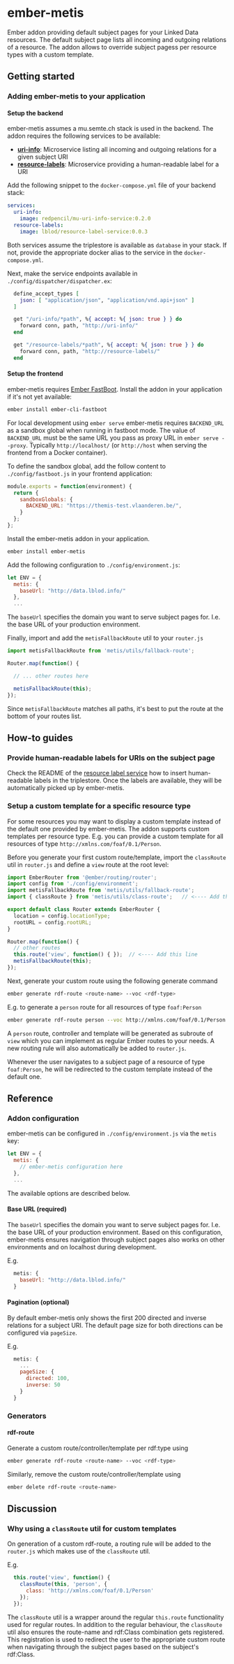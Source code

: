 # ember-metis

Ember addon providing default subject pages for your Linked Data resources. The default subject page lists all incoming and outgoing relations of a resource. The addon allows to override subject pagess per resource types with a custom template.

## Getting started
### Adding ember-metis to your application
#### Setup the backend
ember-metis assumes a mu.semte.ch stack is used in the backend. The addon requires the following services to be available:
- [**uri-info**](https://github.com/redpencilio/mu-uri-info-service/): Microservice listing all incoming and outgoing relations for a given subject URI
- [**resource-labels**](https://github.com/lblod/resource-label-service/): Microservice providing a human-readable label for a URI

Add the following snippet to the `docker-compose.yml` file of your backend stack:
```yaml
services:
  uri-info:
    image: redpencil/mu-uri-info-service:0.2.0
  resource-labels:
    image: lblod/resource-label-service:0.0.3
```

Both services assume the triplestore is available as `database` in your stack. If not, provide the appropriate docker alias to the service in the `docker-compose.yml`.

Next, make the service endpoints available in `./config/dispatcher/dispatcher.ex`:

```elixir
  define_accept_types [
    json: [ "application/json", "application/vnd.api+json" ]
  ]

  get "/uri-info/*path", %{ accept: %{ json: true } } do
    forward conn, path, "http://uri-info/"
  end

  get "/resource-labels/*path", %{ accept: %{ json: true } } do
    forward conn, path, "http://resource-labels/"
  end

```
#### Setup the frontend
ember-metis requires [Ember FastBoot](https://github.com/ember-fastboot/ember-cli-fastboot). Install the addon in your application if it's not yet available:

```bash
ember install ember-cli-fastboot
```

For local development using `ember serve` ember-metis requires `BACKEND_URL` as a sandbox global when running in fastboot mode. The value of `BACKEND_URL` must be the same URL you pass as proxy URL in `ember serve --proxy`. Typically `http://localhost/` (or `http://host` when serving the frontend from a Docker container).

To define the sandbox global, add the follow content to `./config/fastboot.js` in your frontend application:
```javascript
module.exports = function(environment) {
  return {
    sandboxGlobals: {
      BACKEND_URL: "https://themis-test.vlaanderen.be/",
    }
  };
};
```

Install the ember-metis addon in your application.
```bash
ember install ember-metis
```

Add the following configuration to `./config/environment.js`:
```javascript
let ENV = {
  metis: {
    baseUrl: "http://data.lblod.info/"
  },
  ...
```

The `baseUrl` specifies the domain you want to serve subject pages for. I.e. the base URL of your production environment.

Finally, import and add the `metisFallbackRoute` util to your `router.js`

```javascript
import metisFallbackRoute from 'metis/utils/fallback-route';

Router.map(function() {

  // ... other routes here

  metisFallbackRoute(this);
});
```

Since `metisFallbackRoute` matches all paths, it's best to put the route at the bottom of your routes list.



## How-to guides
### Provide human-readable labels for URIs on the subject page
Check the README of the [resource label service](https://github.com/lblod/resource-label-service/#db-information) how to insert human-readable labels in the triplestore. Once the labels are available, they will be automatically picked up by ember-metis.

### Setup a custom template for a specific resource type
For some resources you may want to display a custom template instead of the default one provided by ember-metis. The addon supports custom templates per resource type. E.g. you can provide a custom template for all resources of type `http://xmlns.com/foaf/0.1/Person`.

Before you generate your first custom route/template, import the `classRoute` util in `router.js` and define a `view` route at the root level:

```javascript
import EmberRouter from '@ember/routing/router';
import config from './config/environment';
import metisFallbackRoute from 'metis/utils/fallback-route';
import { classRoute } from 'metis/utils/class-route';   // <---- Add this line

export default class Router extends EmberRouter {
  location = config.locationType;
  rootURL = config.rootURL;
}

Router.map(function() {
  // other routes
  this.route('view', function() { });  // <---- Add this line
  metisFallbackRoute(this);
});
```

Next, generate your custom route using the following generate command
```bash
ember generate rdf-route <route-name> --voc <rdf-type>
```

E.g. to generate a `person` route for all resources of type `foaf:Person`
```bash
ember generate rdf-route person --voc http://xmlns.com/foaf/0.1/Person
```

A `person` route, controller and template will be generated as subroute of `view` which you can implement as regular Ember routes to your needs. A new routing rule will also automatically be added to `router.js`.

Whenever the user navigates to a subject page of a resource of type `foaf:Person`, he will be redirected to the custom template instead of the default one.

## Reference
### Addon configuration
ember-metis can be configured in `./config/environment.js` via the `metis` key:

```javascript
let ENV = {
  metis: {
    // ember-metis configuration here
  },
  ...
```

The available options are described below.

#### Base URL (required)
The `baseUrl` specifies the domain you want to serve subject pages for. I.e. the base URL of your production environment. Based on this configuration, ember-metis ensures navigation through subject pages also works on other environments and on localhost during development.

E.g.
```javascript
  metis: {
    baseUrl: "http://data.lblod.info/"
  }
```

#### Pagination (optional)
By default ember-metis only shows the first 200 directed and inverse relations for a subject URI. The default page size for both directions can be configured via `pageSize`.

E.g.

```javascript
  metis: {
    ...
    pageSize: {
      directed: 100,
      inverse: 50
    }
  }
```
### Generators
#### rdf-route
Generate a custom route/controller/template per rdf:type using

```bash
ember generate rdf-route <route-name> --voc <rdf-type>
```

Similarly, remove the custom route/controller/template using
```bash
ember delete rdf-route <route-name>
```

## Discussion
### Why using a `classRoute` util for custom templates
On generation of a custom rdf-route, a routing rule will be added to the `router.js` which makes use of the `classRoute` util.

E.g.

```javascript
  this.route('view', function() {
    classRoute(this, 'person', {
      class: 'http://xmlns.com/foaf/0.1/Person'
    });
  });
```

The `classRoute` util is a wrapper around the regular `this.route` functionality used for regular routes. In addition to the regular behaviour, the `classRoute` util also ensures the route-name and rdf:Class combination gets registered. This registration is used to redirect the user to the appropriate custom route when navigating through the subject pages based on the subject's rdf:Class.
